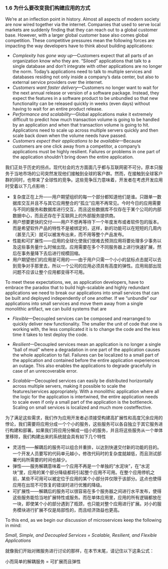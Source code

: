 ### 1.6 为什么要改变我们构建应用的方式

We’re at an inflection point in history. Almost all aspects of modern society are now wired together via the internet. Companies that used to serve local markets are suddenly finding that they can reach out to a global customer base. However, with a larger global customer base also comes global competition. These competitive pressures mean the following forces are impacting the way developers have to think about building applications:

* _Complexity has gone way up_—Customers expect that all parts of an organization know who they are. “Siloed” applications that talk to a single database and don’t integrate with other applications are no longer the norm. Today’s applications need to talk to multiple services and databases residing not only inside a company’s data center, but also to external service providers over the internet.
* _Customers want faster delivery_—Customers no longer want to wait for the next annual release or version of a software package. Instead, they expect the features in a software product to be unbundled so that new functionality can be released quickly in weeks \(even days\) without having to wait for an entire product release.
* _Performance and scalability_—Global applications make it extremely difficult to predict how much transaction volume is going to be handled by an application and when that transaction volume is going to hit. Applications need to scale up across multiple servers quickly and then scale back down when the volume needs have passed.
* _Customers expect their applications to be available_—Because customers are one click away from a competitor, a company’s applications must be highly resilient. Failures or problems in one part of the application shouldn’t bring down the entire application.

我们正处于历史的拐点。现代社会的方方面面几乎都与互联网密不可分。原本只服务于当地市场的公司突然发现他们接触到全球的客户群。然而，在接触到全球客户群的同时，也带来了全球性的竞争。这些竞争压力意味着，开发者在考虑开发应用时受着以下几点影响：

* 复杂度正在上升——用户期望组织的每一个部分都知道他们是谁。只跟单一数据库交互并且不与其它应用整合的“孤立”应用不再常见。今时今日的应用需要与不同的服务和数据库进行交互，而且这些数据库不仅存在于某个公司的内部数据中心，而且还存在于互联网上的外部服务提供商。
* 用户想要更快的交付——用户不想再等待下一个年度发布或者软件包的版本。而是希望软件产品的特性不是被绑定的，这样，新的功能可以在短短的几周内（甚至几天）就可以被发布出来，而不用等整个产品发布。
* 性能和可扩展性——应用的全球化使我们很难去预测应用将要处理多少事务以及这些事务量什么时候出现。应用需要在多个不同服务器上进行快速扩展，然后在事务量降下去后进行规模回缩。
* 用户期望他们的应用是可用的——由于用户只需一个小小的鼠标点击就可以去到竞争对手那里去，所以一个公司的应用必须具有高度的弹性。应用局部出现问题不应该让整个应用都变得不可用。

To meet these expectations, we, as application developers, have to embrace the paradox that to build high-scalable and highly redundant applications we need to break our applications into small services that can be built and deployed independently of one another. If we “unbundle” our applications into small services and move them away from a single monolithic artifact, we can build systems that are

* _Flexible_—Decoupled services can be composed and rearranged to quickly deliver new functionality. The smaller the unit of code that one is working with, the less complicated it is to change the code and the less time it takes to test deploy the code.

* _Resilient_—Decoupled services mean an application is no longer a single “ball of mud” where a degradation in one part of the application causes the whole application to fail. Failures can be localized to a small part of the application and contained before the entire application experiences an outage. This also enables the applications to degrade gracefully in case of an unrecoverable error.

* _Scalable_—Decoupled services can easily be distributed horizontally across multiple servers, making it possible to scale the features/services appropriately. With a monolithic application where all the logic for the application is intertwined, the entire application needs to scale even if only a small part of the application is the bottleneck. Scaling on small services is localized and much more costeffective.

为了满足这些需求，我们作为应用开发者必须接受构建高扩展性和高度冗余应用的悖论，我们需要将应用分成一个个小的服务，这些服务可以各自独立于其它服务进行构建和部署。如果我们将应用分解成一组小的服务，并且将这些服务从一个单体里移除，我们构建出来的系统就会具有如下几个特性

* 灵活性——解耦后的服务可以组合并重排，以达到快速交付新的功能的目的。一个开发人员要写的代码单元越小，修改代码时的复杂度就越低，而且测试部署代码所需要的时间也越少。
* 弹性——服务解耦意味着一个应用不再是一个单独的“水泥块”，在“水泥块”里，应用的某个部分降级都将引起整个应用不可用。在整个应用停机之前，某些不可用可以被定位于应用的某个小部分并仅限于该部分。这点也使得应用在出现不可恢复的错误时进行优雅的降级。
* 可扩展性——解耦后的服务可以很容易在多个服务器之间进行水平发布，使得这些服务能恰当地扩展特性或服务。而在单体应用里，应用的所有逻辑都放在一块，即使某个小的部分遇到了瓶颈，也只能对整个应用进行扩展。对小的服务模块进行扩展不仅是局部性的，而且经济效益也更高。

To this end, as we begin our discussion of microservices keep the following in mind:

_Small, Simple, and Decoupled Services = Scalable, Resilient, and Flexible Applications_

就像我们开始对微服务进行讨论的那样，在本节末尾，请记住以下这条公式：

小而简单的解耦服务 = 可扩展而且弹性

